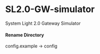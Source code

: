 # SL2.0-GW-simulator
System Light 2.0 Gateway Simulator

#### Rename Directory
config.example -> config

